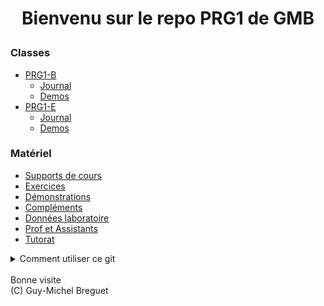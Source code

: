 # <p style="text-align: center;">Bienvenu sur le repo PRG1 de GMB</p>

### Classes
- [PRG1-B](https://github.com/2024-PRG1-GMB/COURS/tree/main/5_Classe_PRG1-B)
	- [Journal](https://github.com/2024-PRG1-GMB/COURS/blob/main/5_Classe_PRG1-B/readme.md)
	- [Demos](https://github.com/2024-PRG1-GMB/COURS/tree/main/5_Classe_PRG1-B/Demos_PRG1_B)
- [PRG1-E](https://github.com/2024-PRG1-GMB/COURS/tree/main/5_Classe_PRG1-B)
	- [Journal](https://github.com/2024-PRG1-GMB/COURS/blob/main/5_Classe_PRG1-E/readme.md)
	- [Demos](https://github.com/2024-PRG1-GMB/COURS/tree/main/5_Classe_PRG1-E/Demos_PRG1_E)

### Matériel
- [Supports de cours](https://github.com/2024-PRG1-GMB/COURS/tree/main/1_Slides)
- [Exercices](https://github.com/PRG1-HEIGVD/PRG1_Recueil_Exercices)
- [Démonstrations](https://github.com/gmbreguet/PRG1_GMB_DEMO)
- [Compléments](https://github.com/2024-PRG1-GMB/COURS/tree/main/3_Complements) 
- [Données laboratoire](https://github.com/2024-PRG1-GMB/COURS/tree/main/4_Laboratoires) 
- [Prof et Assistants](https://github.com/2024-PRG1-GMB/COURS/blob/main/Prof_Assistants.md)
- [Tutorat](https://github.com/2024-PRG1-GMB/COURS/blob/main/Tutorat.md)

<details>
<summary>Comment utiliser ce git</summary>

Vous pouvez utiliser ce repo comme suit :

- Visualiser les codes dans votre navigateur avec l'URL

	`https://github.com/2024-PRG1-GMB/COURS`

- Copier/Coller un code en particulier dans votre IDE

	![Copier/Coller](_images/git_button_copy.png)

- Cloner ce git entier avec la commande

	`git clone git@github.com:2024-PRG1-GMB/COURS.git`

- ... puis faire un pull régulièrement

	`git pull <votre répertoire>`
</details>

</br>
Bonne visite</br>
(C) Guy-Michel Breguet
